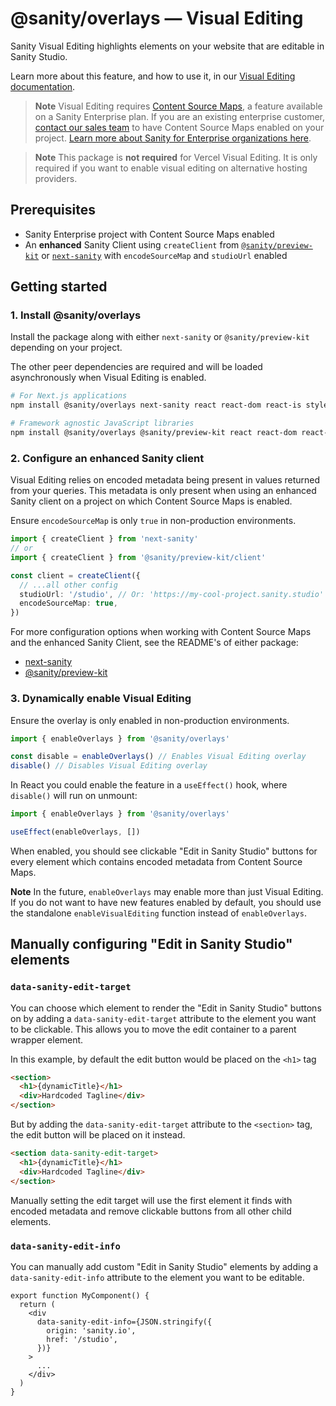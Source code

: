 # @sanity/overlays — Visual Editing

Sanity Visual Editing highlights elements on your website that are editable in Sanity Studio.

Learn more about this feature, and how to use it, in our [Visual Editing documentation](http://sanity.io/docs/vercel-visual-editing).

> **Note**
> Visual Editing requires [Content Source Maps](https://www.sanity.io/blog/content-source-maps-announce), a feature available on a Sanity Enterprise plan. If you are an existing enterprise customer, [contact our sales team](https://www.sanity.io/contact/sales?ref=vercel-visual-editing-docs) to have Content Source Maps enabled on your project. [Learn more about Sanity for Enterprise organizations here](https://www.sanity.io/enterprise?ref=vercel-visual-editing-docs).

> **Note**
> This package is **not required** for Vercel Visual Editing. It is only required if you want to enable visual editing on alternative hosting providers.

## Prerequisites

- Sanity Enterprise project with Content Source Maps enabled
- An **enhanced** Sanity Client using `createClient` from [`@sanity/preview-kit`](https://github.com/sanity-io/preview-kit) or [`next-sanity`](https://github.com/sanity-io/next-sanity) with `encodeSourceMap` and `studioUrl` enabled

## Getting started

### 1. Install @sanity/overlays

Install the package along with either `next-sanity` or `@sanity/preview-kit` depending on your project.

The other peer dependencies are required and will be loaded asynchronously when Visual Editing is enabled.

```sh
# For Next.js applications
npm install @sanity/overlays next-sanity react react-dom react-is styled-components
```

```sh
# Framework agnostic JavaScript libraries
npm install @sanity/overlays @sanity/preview-kit react react-dom react-is styled-components
```

### 2. Configure an enhanced Sanity client

Visual Editing relies on encoded metadata being present in values returned from your queries. This metadata is only present when using an enhanced Sanity client on a project on which Content Source Maps is enabled.

Ensure `encodeSourceMap` is only `true` in non-production environments.

```ts
import { createClient } from 'next-sanity'
// or
import { createClient } from '@sanity/preview-kit/client'

const client = createClient({
  // ...all other config
  studioUrl: '/studio', // Or: 'https://my-cool-project.sanity.studio'
  encodeSourceMap: true,
})
```

For more configuration options when working with Content Source Maps and the enhanced Sanity Client, see the README's of either package:

- [next-sanity](https://github.com/sanity-io/next-sanity)
- [@sanity/preview-kit](https://github.com/sanity-io/preview-kit)

### 3. Dynamically enable Visual Editing

Ensure the overlay is only enabled in non-production environments.

```ts
import { enableOverlays } from '@sanity/overlays'

const disable = enableOverlays() // Enables Visual Editing overlay
disable() // Disables Visual Editing overlay
```

In React you could enable the feature in a `useEffect()` hook, where `disable()` will run on unmount:

```ts
import { enableOverlays } from '@sanity/overlays'

useEffect(enableOverlays, [])
```

When enabled, you should see clickable "Edit in Sanity Studio" buttons for every element which contains encoded metadata from Content Source Maps.

**Note**
In the future, `enableOverlays` may enable more than just Visual Editing. If you do not want to have new features enabled by default,
you should use the standalone `enableVisualEditing` function instead of `enableOverlays`.

## Manually configuring "Edit in Sanity Studio" elements

### `data-sanity-edit-target`

You can choose which element to render the "Edit in Sanity Studio" buttons on by adding a `data-sanity-edit-target` attribute to the element you want to be clickable. This allows you to move the edit container to a parent wrapper element.

In this example, by default the edit button would be placed on the `<h1>` tag

```html
<section>
  <h1>{dynamicTitle}</h1>
  <div>Hardcoded Tagline</div>
</section>
```

But by adding the `data-sanity-edit-target` attribute to the `<section>` tag, the edit button will be placed on it instead.

```html
<section data-sanity-edit-target>
  <h1>{dynamicTitle}</h1>
  <div>Hardcoded Tagline</div>
</section>
```

Manually setting the edit target will use the first element it finds with encoded metadata and remove clickable buttons from all other child elements.

### `data-sanity-edit-info`

You can manually add custom "Edit in Sanity Studio" elements by adding a `data-sanity-edit-info` attribute to the element you want to be editable.

```tsx
export function MyComponent() {
  return (
    <div
      data-sanity-edit-info={JSON.stringify({
        origin: 'sanity.io',
        href: '/studio',
      })}
    >
      ...
    </div>
  )
}
```
